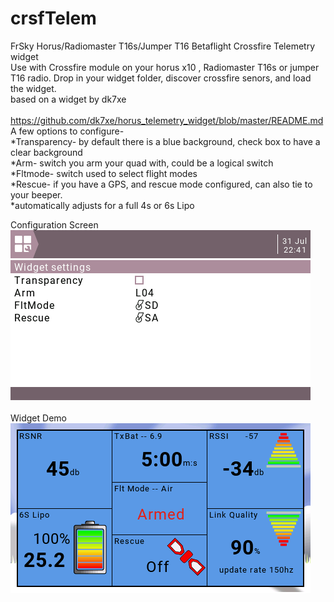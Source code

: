 # crsfTelem
FrSky Horus/Radiomaster T16s/Jumper T16  Betaflight Crossfire Telemetry widget
<br>Use with Crossfire module on your horus x10 , Radiomaster T16s or jumper T16 radio.
Drop in your widget folder, discover crossfire senors, and load the widget.
<br>
based on a widget by dk7xe  												
<br>https://github.com/dk7xe/horus_telemetry_widget/blob/master/README.md 
<br>
A few options to configure- 
<br>*Transparency- by default there is a blue background, check box to have a clear background
<br>*Arm- switch you arm your quad with, could be a logical switch
<br>*Fltmode- switch used to select flight modes
<br>*Rescue- if you have a GPS, and rescue mode configured, can also tie to your beeper.
<br>*automatically adjusts for a full 4s or 6s Lipo

Configuration Screen
<br><img src=one.png>
<br>
<br>
Widget Demo
<br><img src=two.png>

